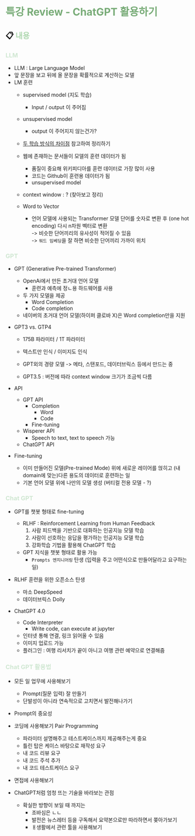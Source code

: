 
# **<span style="color:#79AC78">특강 Review - ChatGPT 활용하기</span>**

## 📋 **<span style="color:#B0D9B1">내용</span>**

### <span style="color:#D0E7D2">LLM</span>
- LLM : Large Language Model
- 앞 문장을 보고 뒤에 올 문장을 확률적으로 계산하는 모델
- LM 훈련
    - supervised model (지도 학습)
        - Input / output 이 주어짐
    - unsupervised model
        - output 이 주어지지 않는건가?
    - [두 학습 방식의 차이점](https://www.ibm.com/blog/supervised-vs-unsupervised-learning/) 참고하여 정리하기 
    
    - 웹에 존재하는 문서들이 모델의 훈련 데이터가 됨
        - 품질이 중요해 위키피디아를 훈련 데이터로 가장 많이 사용
        - 코드는 Github이 훈련용 데이터가 됨
        - unsupervised model
    
    - context window : ? (찾아보고 정리)
    - Word to Vector
        - 언어 모델에 사용되는 Transformer 모델
        단어를 숫자로 변환 후 (one hot encoding) 다시 n차원 벡터로 변환   
        -> 비슷한 단어끼리의 유사성이 적어질 수 있음   
        -> `워드 임베딩`을 잘 하면 비슷한 단어끼리 가까이 위치
        

### <span style="color:#D0E7D2">GPT</span>
- GPT (Generative Pre-trained Transformer)
    - OpenAi에서 만든 초거대 언어 모델
        - 훈련과 예측에 정ㄴ용 하드웨어를 사용
    - 두 가지 모델을 제공
        - Word Completion
        - Code completion
    - 네이버의 초거대 언어 모델(하이퍼 클로바 X)은 Word completion만을 지원

- GPT3 vs. GTP4
     - 175B 파라미터 / 1T 파라미터
     - 텍스트만 인식 / 이미지도 인식
     - GPT외의 경량 모델 -> 메타, 스탠포드, 데이터브릭스 등에서 만드는 중

     - GPT3.5 : 버전에 따라 context window 크기가 조금씩 다름
- API 
    - GPT API
        - Completion
            - Word 
            - Code
        - Fine-tuning
    - Wisperer API
        - Speech to text, text to speech 가능
    - ChatGPT API
- Fine-tuning
    - 이미 만들어진 모델(Pre-trained Mode) 위에 새로운 레이어를 얹히고 (내 domain에 맞는)다른 용도의 데이터로 훈련하는 일
    - 기본 언어 모델 위에 나만의 모델 생성 (버티컬 전용 모델 - ?)

### <span style="color:#D0E7D2">Chat GPT</span>
- GPT를 챗봇 형태로 fine-tuning
    - RLHF : Reinforcement Learning from Human Feedback
        1. 사람 피드백을 기반으로 대화하는 인공지능 모델 학습
        2. 사람이 선호하는 응답을 평가하는 인공지능 모델 학습
        3. 강화학습 기법을 활용해 ChatGPT 학습
    - GPT 지식을 챗봇 형태로 활용 가능 
        - `Prompts 엔지니어링` 탄생 (입력을 주고 어떤식으로 만들어달라고 요구하는 일)

- RLHF 훈련을 위한 오픈소스 탄생
    - 마소 DeepSpeed
    - 데이터브릭스 Dolly

- ChatGPT 4.0
    - Code Interpreter
        - Write code, can execute at jupyter
    - 인터넷 통해 연결, 링크 읽어올 수 있음
    - 이미지 업로드 가능
    - 플러그인 : 여행 리서치가 끝이 아니고 여행 관련 예약으로 연결해줌

### <span style="color:#D0E7D2">Chat GPT 활용법</span>
- 모든 일 업무에 사용해보기
    - Prompt(질문 입력) 잘 만들기
    - 단발성이 아니라 연속적으로 고치면서 발전해나가기

- Prompt의 중요성

- 코딩에 사용해보기 Pair Programming
    - 파라미터 설명해주고 테스트케이스까지 제공해주는게 중요
    - 틀린 탑은 케이스 바탕으로 재작성 요구
    - 내 코드 리뷰 요구
    - 내 코드 주석 추가
    - 내 코드 테스트케이스 요구
- 면접에 사용해보기

- ChatGPT처럼 엄청 뜨는 기술을 바라보는 관점
    - 확실한 방향이 보일 때 까지는
        - 조바심은 ㄴㄴ
        - 발전은 뉴스레터 등을 구독해서 요약본으로만 따라하면서 쫒아가보기
        - ㅐ생활에서 관련 툴을 사용해보기
